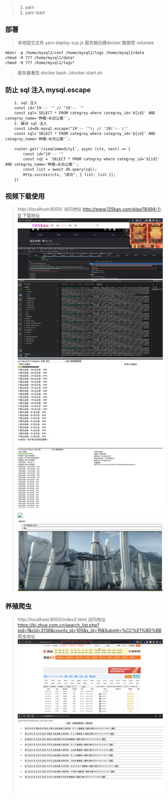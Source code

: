 > 1. yarn 
> 2. yarn start 

## 部署
> 本地提交文件 yarn deploy-scp.js
> 服务器创建docker 数据卷 volumes
```
mkdir -p /home/mysql2/conf /home/mysql2/logs /home/mysql2/data
chmod -R 777 /home/mysql2/data*
chmod -R 777 /home/mysql2/logs*
```
> 服务器重启 docker bash ./docker-start.sh

## 防止 sql 注入 mysql.escape
```
    1. sql 注入
    const id="19'-- '" // "19'-- '"
    const sql=`SELECT * FROM categroy where categroy_id='${id}' AND categroy_name='种猪—长白公猪'`;
    2. 解决 sql 注入
    const id=db.mysql.escape("19'-- '"); // '19\'-- \''
    const sql=`SELECT * FROM categroy where categroy_id='${id}' AND categroy_name='种猪—长白公猪'`;

    router.get('/viewCommodity1', async (ctx, next) => {
        const id="19'-- '" 
        const sql = `SELECT * FROM categroy where categroy_id='${id}' AND categroy_name='种猪—长白公猪'`;
        const list = await db.query(sql);
        Http.success(ctx, "成功", { list: list });
    })

```

## 视频下载使用
> http://localhost:8000/ 访问地址
> http://www.135kan.com/play/18494-1-1/ 下载地址
![](./assets/example/1.png)
![](./assets/example/2.png)
![](./assets/example/3.png)
![](./assets/example/4.png)
![](./assets/example/5.png)
![](./assets/example/6.png)
## 养殖爬虫
> http://localhost:8000/index2.html 访问地址
> https://bj.zhue.com.cn/search_list.php?pid=1&cid=3136&county_id=105&s_id=19&Submit=%CC%E1%BD%BB 爬虫地址
![](./assets/example/7.png)
![](./assets/example/8.png)




